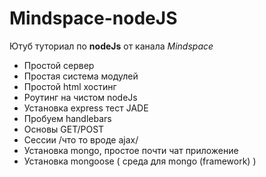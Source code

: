 # Mindspace-nodeJS
Ютуб туториал по **nodeJs** от канала *Mindspace*

* Простой сервер
* Простая система модулей
* Простой html хостинг
* Роутинг на чистом nodeJs
* Установка express тест JADE
* Пробуем handlebars
* Основы GET/POST
* Сессии /что то вроде ajax/
* Установка mongo, простое почти чат приложение
* Установка mongoose ( среда для mongo (framework) )
